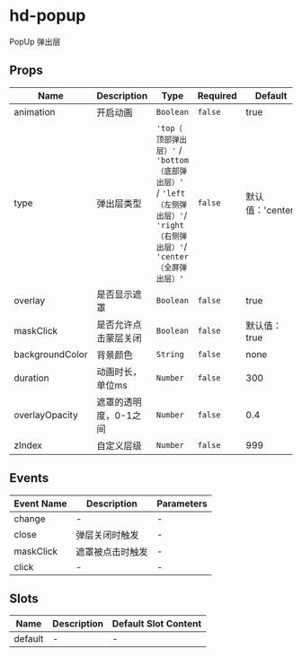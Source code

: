 # hd-popup

PopUp 弹出层

## Props

<!-- @vuese:hd-popup:props:start -->
|Name|Description|Type|Required|Default|
|---|---|---|---|---|
|animation|开启动画|`Boolean`|`false`|true|
|type|弹出层类型|`'top（ 顶部弹出层）'` / `'bottom（底部弹出层）'` / `'left（左侧弹出层）'`/ `'right（右侧弹出层）'`/ `'center（全屏弹出层）'`|`false`|默认值：'center'|
|overlay|是否显示遮罩|`Boolean`|`false`|true|
|maskClick|是否允许点击蒙层关闭|`Boolean`|`false`|默认值：true|
|backgroundColor|背景颜色|`String`|`false`|none|
|duration|动画时长，单位ms|`Number`|`false`|300|
|overlayOpacity|遮罩的透明度，0-1之间|`Number`|`false`|0.4|
|zIndex|自定义层级|`Number`|`false`|999|

<!-- @vuese:hd-popup:props:end -->


## Events

<!-- @vuese:hd-popup:events:start -->
|Event Name|Description|Parameters|
|---|---|---|
|change|-|-|
|close|弹层关闭时触发|-|
|maskClick|遮罩被点击时触发|-|
|click|-|-|

<!-- @vuese:hd-popup:events:end -->


## Slots

<!-- @vuese:hd-popup:slots:start -->
|Name|Description|Default Slot Content|
|---|---|---|
|default|-|-|

<!-- @vuese:hd-popup:slots:end -->


